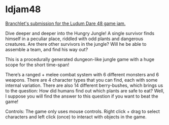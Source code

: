 # ldjam48
[Branchlet's submission for the Ludum Dare 48 game jam.](https://ldjam.com/events/ludum-dare/48/hungry-jungle)

Dive deeper and deeper into the Hungry Jungle! A single survivor finds himself in a peculiar place, riddled with odd plants and dangerous creatures. Are there other survivors in the jungle? Will he be able to assemble a team, and find his way out?

This is a procedurally generated dungeon-like jungle game with a huge scope for the short time-span!

There’s a ranged + melee combat system with 6 different monsters and 6 weapons. There are 4 character types that you can find, each with some internal variation. There are also 14 different berry-bushes, which brings us to the question: How did humans find out which plants are safe to eat? Well, I suppose you will find the answer to this question if you want to beat the game!

Controls: The game only uses mouse controls. Right click + drag to select characters and left click (once) to interact with objects in the game.

